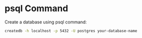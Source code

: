 # psql Command

Create a database using psql command:

```sh
createdb -h localhost -p 5432 -U postgres your-database-name
```
